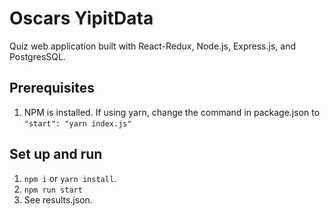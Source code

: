 # Oscars YipitData

Quiz web application built with React-Redux, Node.js, Express.js, and PostgresSQL.

## Prerequisites

1. NPM is installed. If using yarn, change the command in package.json to `"start": "yarn index.js"`


## Set up and run

1. `npm i` or `yarn install`.
2. `npm run start`
3. See results.json.
